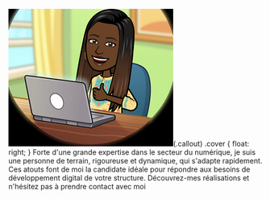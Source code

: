 ![cover](https://github.com/Fatoudia/Fatoudia/blob/main/MyProfile.png)(.callout)
.cover {
    float: right;
}
Forte d'une grande expertise dans le secteur du
numérique, je suis une personne de terrain, rigoureuse et
dynamique, qui s'adapte rapidement. Ces atouts font de
moi la candidate idéale pour répondre aux besoins de
développement digital de votre structure. Découvrez-mes
réalisations et n'hésitez pas à prendre contact avec moi
